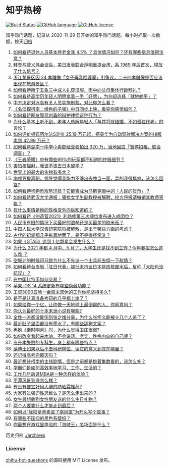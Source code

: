 # 知乎热榜
[![Build Status](https://github.com/ToWeLong/zhihu-hot-questions/workflows/CI/badge.svg)](https://github.com/ToWeLong/zhihu-hot-questions/actions)
[![GitHub language](https://img.shields.io/badge/language-golang-orange.svg)](https://golang.org/)
[![GitHub license](https://img.shields.io/github/license/ToWeLong/zhihu-hot-questions)](https://github.com/ToWeLong/zhihu-hot-questions/blob/main/LICENSE)

知乎热门话题，记录从 2020-11-29 日开始的知乎热门话题。每小时抓取一次数据，按天[归档](./archives)

<!-- BEGIN -->

1. [如何看待退休人员基本养老金涨 4.5% ？具体情况如何？还有哪些信息值得注意？](https://www.zhihu.com/question/454944228)
1. [拜登与菅义伟会谈后，美日发表联合声明重提台湾，系 1969 年后首次，释放了什么信号？](https://www.zhihu.com/question/455060718)
1. [浙江某景区因 24 孝雕像「女子母乳喂婆婆」引争议，二十四孝雕像是否应该出现在旅游景区？](https://www.zhihu.com/question/454962670)
1. [如何看待南宁五象三中成人礼穿汉服、雨中向父母集体行跪拜礼？](https://www.zhihu.com/question/454497493)
1. [如何看待高学历年轻人明明拿着一手「好牌」，为何却选择「就地躺平」？](https://www.zhihu.com/question/449956191)
1. [中方决定对冰岛有关人员实施制裁，对此你怎么看？](https://www.zhihu.com/question/455061046)
1. [《名侦探柯南：绯色的子弹》中日同步上映，看完你感觉如何？](https://www.zhihu.com/question/453906395)
1. [如何看待网友辱骂刘鑫的辩护律师这种行为？](https://www.zhihu.com/question/454881583)
1. [为什么基本上听不到，老年人劝解年轻人「与其将就结婚，不如孤独终老」的言论？](https://www.zhihu.com/question/454631538)
1. [如何评价极狐阿尔法S定价 25.19 万元起，搭载华为自动驾驶解决方案的HI版卖到 42.99 万元？](https://www.zhihu.com/question/455155064)
1. [如何看待湖南一中学小卖部经营权拍出 320 万，当地回应「暂停招租，联合调查」？](https://www.zhihu.com/question/454916607)
1. [《王者荣耀》中有哪些99%的玩家都不知道的终极细节？](https://www.zhihu.com/question/377012903)
1. [害怕核辐射，我该不该去日本留学？](https://www.zhihu.com/question/454152452)
1. [世界上的最大的生物有多大？](https://www.zhihu.com/question/453485860)
1. [向领导提离职，领导觉得我能力不够出去独当一面，弄的我很尴尬，该怎么回答?](https://www.zhihu.com/question/452663695)
1. [如何看待狗狗币涨势迅猛？它能否成为马斯克眼中的「人民的货币」？](https://www.zhihu.com/question/455097352)
1. [如何看待武汉大学通报：骚扰女学生副教授被解聘，校方将报请撤销其教师资格？](https://www.zhihu.com/question/454800864)
1. [有什么事情是你的性格变外向后知道的？](https://www.zhihu.com/question/338262811)
1. [如何看待《创造营2021》利路修第三次顺位发布进入成团位？](https://www.zhihu.com/question/455137216)
1. [人民币有限的情况下买最好的浪琴还是买最差的欧米茄？](https://www.zhihu.com/question/275653093)
1. [中国人民大学汉青研究院将被解散，是出于哪些方面的考虑？](https://www.zhihu.com/question/447021370)
1. [古代的裙裳都几乎拖着地面了，是不是得经常洗？](https://www.zhihu.com/question/454838091)
1. [如果《GTA5》达到 1 亿颗星会发生什么？](https://www.zhihu.com/question/453685478)
1. [为什么 2021 年都 4 月中、5 月了，大学生还是找不到工作？今年春招怎么这么难 ？](https://www.zhihu.com/question/454193499)
1. [空城计的时候司马懿为什么不先派一个士兵前去探一下敌情？](https://www.zhihu.com/question/454792574)
1. [如何看待台当局「驻日代表」被批未抗议日本排放核废水后，反称「大陆也没抗议」？](https://www.zhihu.com/question/455045317)
1. [在中国比特币如何交易？](https://www.zhihu.com/question/317680252)
1. [苹果 iOS 14 系统更新有哪些隐藏功能？](https://www.zhihu.com/question/421701474)
1. [工资3000五险一金周末双休的工作你能坚持多久?](https://www.zhihu.com/question/452432398)
1. [是不是认真准备考研的几乎都上岸了？](https://www.zhihu.com/question/452073317)
1. [如果给你一个亿，让你做一天地球上最倒霉的人，你同意吗？](https://www.zhihu.com/question/393195089)
1. [你认为最好的十本末世小说有哪些?](https://www.zhihu.com/question/403545900)
1. [全性一派都没能伤到张之维分毫，为什么张怀义能被十几个人杀了？](https://www.zhihu.com/question/455003266)
1. [最近肚子里面都没有墨水了，有哪些舔狗文案？](https://www.zhihu.com/question/442325192)
1. [再刷《秦时明月》时，为什么觉得卫庄很弱?](https://www.zhihu.com/question/454451180)
1. [如何改变看起来木讷、不会说话、老实、性格内向的自己呢？](https://www.zhihu.com/question/266384603)
1. [专升本失败的专科生，身上都有哪些特点？](https://www.zhihu.com/question/392467845)
1. [读博士如果以后不去科研岗位，读它的意义到底在哪里？](https://www.zhihu.com/question/454944295)
1. [还记得高考完那天吗？](https://www.zhihu.com/question/454037120)
1. [最近想补柯南的主线剧情，但是之前都是挑着集数看的，该怎么补？](https://www.zhihu.com/question/46502990)
1. [学霸们是如何高效率地学习、工作、生活的？](https://www.zhihu.com/question/26560512)
1. [工作几年后读MBA是一种怎样的体验？](https://www.zhihu.com/question/333638016)
1. [平潭风景到底怎么样？](https://www.zhihu.com/question/58063369)
1. [有没有便宜好用大碗的防晒霜推荐?](https://www.zhihu.com/question/374455696)
1. [大家有过强迫性思维么？是怎么走出来的？](https://www.zhihu.com/question/400662217)
1. [女生最想收到女性朋友送的什么生日礼物？](https://www.zhihu.com/question/21052144)
1. [两个人要靠什么才能走到最后？](https://www.zhihu.com/question/448765873)
1. [如何以“我把皇帝卖进了南风馆”为开头写个故事？](https://www.zhihu.com/question/439186570)
1. [有哪些不压抑的黑色系壁纸？](https://www.zhihu.com/question/432475589)
1. [你最想在游戏里体验的「海贼王」名场面是什么？](https://www.zhihu.com/question/454724036)

<!-- END -->

历史归档 [./archives](./archives)


### License
[zhihu-hot-questions](https://github.com/towelong/zhihu-hot-questions) 的源码使用 MIT License 发布。
